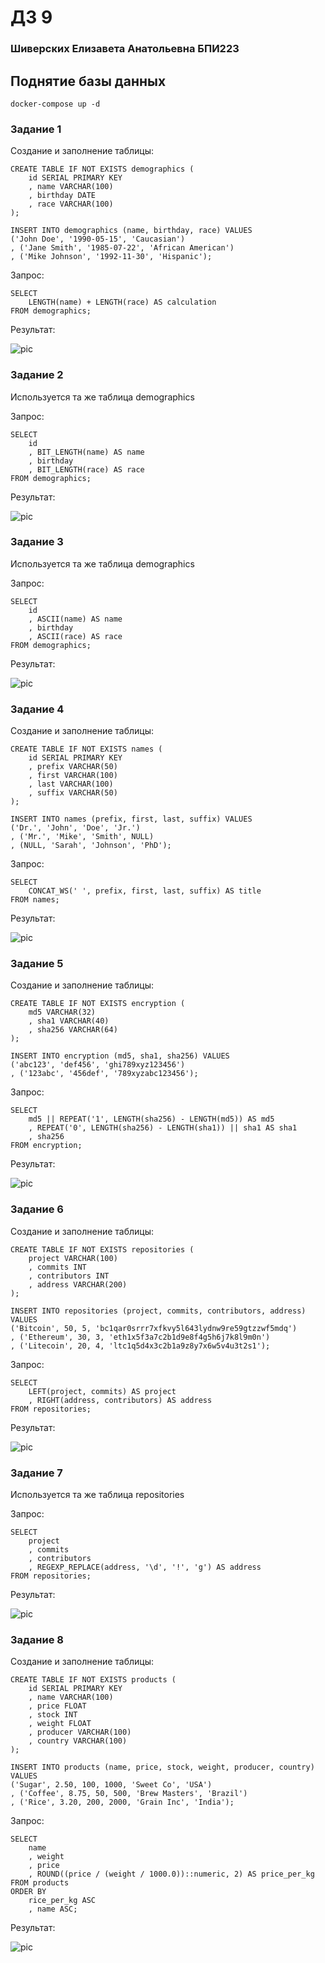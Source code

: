 # ДЗ 9
### Шиверских Елизавета Анатольевна БПИ223

## Поднятие базы данных
```
docker-compose up -d
```
### Задание 1
Создание и заполнение таблицы:
```
CREATE TABLE IF NOT EXISTS demographics (
    id SERIAL PRIMARY KEY
    , name VARCHAR(100)
    , birthday DATE
    , race VARCHAR(100)
);

INSERT INTO demographics (name, birthday, race) VALUES
('John Doe', '1990-05-15', 'Caucasian')
, ('Jane Smith', '1985-07-22', 'African American')
, ('Mike Johnson', '1992-11-30', 'Hispanic');
```
Запрос:
```
SELECT
    LENGTH(name) + LENGTH(race) AS calculation
FROM demographics;
```
Результат:

![pic](https://github.com/vitflare/db-sem-dz/blob/main/hw9/pic/1.png)

### Задание 2
Используется та же таблица demographics

Запрос:
```
SELECT
    id
    , BIT_LENGTH(name) AS name
    , birthday
    , BIT_LENGTH(race) AS race
FROM demographics;
```
Результат:

![pic](https://github.com/vitflare/db-sem-dz/blob/main/hw9/pic/2.png)

### Задание 3
Используется та же таблица demographics

Запрос:
```
SELECT
    id
    , ASCII(name) AS name
    , birthday
    , ASCII(race) AS race
FROM demographics;
```
Результат:

![pic](https://github.com/vitflare/db-sem-dz/blob/main/hw9/pic/3.png)

### Задание 4
Создание и заполнение таблицы:
```
CREATE TABLE IF NOT EXISTS names (
    id SERIAL PRIMARY KEY
    , prefix VARCHAR(50)
    , first VARCHAR(100)
    , last VARCHAR(100)
    , suffix VARCHAR(50)
);

INSERT INTO names (prefix, first, last, suffix) VALUES
('Dr.', 'John', 'Doe', 'Jr.')
, ('Mr.', 'Mike', 'Smith', NULL)
, (NULL, 'Sarah', 'Johnson', 'PhD');
```
Запрос:
```
SELECT
    CONCAT_WS(' ', prefix, first, last, suffix) AS title
FROM names;
```
Результат:

![pic](https://github.com/vitflare/db-sem-dz/blob/main/hw9/pic/4.png)

### Задание 5
Создание и заполнение таблицы:
```
CREATE TABLE IF NOT EXISTS encryption (
    md5 VARCHAR(32)
    , sha1 VARCHAR(40)
    , sha256 VARCHAR(64)
);

INSERT INTO encryption (md5, sha1, sha256) VALUES
('abc123', 'def456', 'ghi789xyz123456')
, ('123abc', '456def', '789xyzabc123456');
```
Запрос:
```
SELECT
    md5 || REPEAT('1', LENGTH(sha256) - LENGTH(md5)) AS md5
    , REPEAT('0', LENGTH(sha256) - LENGTH(sha1)) || sha1 AS sha1
    , sha256
FROM encryption;
```
Результат:

![pic](https://github.com/vitflare/db-sem-dz/blob/main/hw9/pic/5.png)

### Задание 6
Создание и заполнение таблицы:
```
CREATE TABLE IF NOT EXISTS repositories (
    project VARCHAR(100)
    , commits INT
    , contributors INT
    , address VARCHAR(200)
);

INSERT INTO repositories (project, commits, contributors, address) VALUES
('Bitcoin', 50, 5, 'bc1qar0srrr7xfkvy5l643lydnw9re59gtzzwf5mdq')
, ('Ethereum', 30, 3, 'eth1x5f3a7c2b1d9e8f4g5h6j7k8l9m0n')
, ('Litecoin', 20, 4, 'ltc1q5d4x3c2b1a9z8y7x6w5v4u3t2s1');
```
Запрос:
```
SELECT
    LEFT(project, commits) AS project
    , RIGHT(address, contributors) AS address
FROM repositories;
```
Результат:

![pic](https://github.com/vitflare/db-sem-dz/blob/main/hw9/pic/6.png)

### Задание 7
Используется та же таблица repositories

Запрос:
```
SELECT
    project
    , commits
    , contributors
    , REGEXP_REPLACE(address, '\d', '!', 'g') AS address
FROM repositories;
```
Результат:

![pic](https://github.com/vitflare/db-sem-dz/blob/main/hw9/pic/7.png)

### Задание 8
Создание и заполнение таблицы:
```
CREATE TABLE IF NOT EXISTS products (
    id SERIAL PRIMARY KEY
    , name VARCHAR(100)
    , price FLOAT
    , stock INT
    , weight FLOAT
    , producer VARCHAR(100)
    , country VARCHAR(100)
);

INSERT INTO products (name, price, stock, weight, producer, country) VALUES
('Sugar', 2.50, 100, 1000, 'Sweet Co', 'USA')
, ('Coffee', 8.75, 50, 500, 'Brew Masters', 'Brazil')
, ('Rice', 3.20, 200, 2000, 'Grain Inc', 'India');
```
Запрос:
```
SELECT
    name
    , weight
    , price
    , ROUND((price / (weight / 1000.0))::numeric, 2) AS price_per_kg
FROM products
ORDER BY 
    rice_per_kg ASC
    , name ASC;
```
Результат:

![pic](https://github.com/vitflare/db-sem-dz/blob/main/hw9/pic/8.png)
